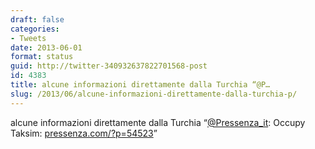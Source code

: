 ```yaml
---
draft: false
categories:
- Tweets
date: 2013-06-01
format: status
guid: http://twitter-340932637822701568-post
id: 4383
title: alcune informazioni direttamente dalla Turchia “@P…
slug: /2013/06/alcune-informazioni-direttamente-dalla-turchia-p/
---
```


alcune informazioni direttamente dalla Turchia “[@Pressenza_it](http://twitter.com/Pressenza_it): Occupy Taksim: [pressenza.com/?p=54523](http://www.pressenza.com/?p=54523)”